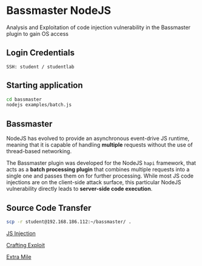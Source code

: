 # Bassmaster NodeJS

Analysis and Exploitation of code injection vulnerability in the Bassmaster plugin to gain OS access

## Login Credentials

`SSH: student / studentlab`

## Starting application

```bash
cd bassmaster
nodejs examples/batch.js
```

## Bassmaster

NodeJS has evolved to provide an asynchronous event-drive JS runtime, meaning that it is capable of handling **multiple** requests without the use of thread-based networking. 

The Bassmaster plugin was developed for the NodeJS `hapi` framework, that acts as a **batch processing plugin** that combines multiple requests into a single one and passes them on for further processing. While most JS code injections are on the client-side attack surface, this particular NodeJS vulnerability directly leads to **server-side code execution**. 

## Source Code Transfer

```bash
scp -r student@192.168.186.112:~/bassmaster/ .
```

[JS Injection](Bassmaster%20NodeJS%205d322ca5b67a4254985df18ce9ad6332/JS%20Injection%200fad18fe5a464220bde27ff1b7f3b99e.md)

[Crafting Exploit](Bassmaster%20NodeJS%205d322ca5b67a4254985df18ce9ad6332/Crafting%20Exploit%206343df18298441b494283e2a15cc733e.md)

[Extra Mile](Bassmaster%20NodeJS%205d322ca5b67a4254985df18ce9ad6332/Extra%20Mile%200f19735481bf4c7a995f034feb854866.md)